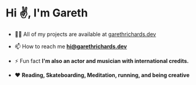 <h1 align="">Hi ✌️, I'm Gareth </h1>

- 👨‍💻 All of my projects are available at [garethrichards.dev](garethrichards.dev)

- 📫 How to reach me **hi@garethrichards.dev**

- ⚡ Fun fact **I'm also an actor and musician with international credits.**

- ❤️ **Reading, Skateboarding, Meditation, running, and being creative**

